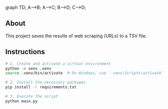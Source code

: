 
graph TD;
    A-->B;
    A-->C;
    B-->D;
    C-->D;


## About

This project saves the results of web scraping (URLs) to a TSV file.

## Instructions

```bash
# 1. Create and activate a virtual environment
python -m venv .venv
source .venv/bin/activate  # On Windows, use '.venv\Scripts\activate'

# 2. Install the necessary packages
pip install -r requirements.txt

# 3. Execute the script
python main.py
```
